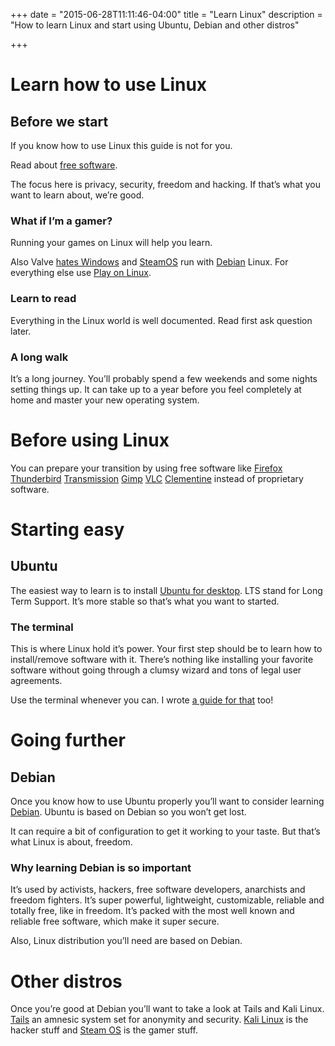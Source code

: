 +++
date = "2015-06-28T11:11:46-04:00"
title = "Learn Linux"
description = "How to learn Linux and start using Ubuntu, Debian and other distros"

+++

# Learn how to use Linux

## Before we start

If you know how to use Linux this guide is not for you.

Read about [free software](/notes/freesoftware).

The focus here is privacy, security, freedom and hacking. If that’s what you want to learn about, we’re good.

### What if I’m a gamer?

Running your games on Linux will help you learn.

Also Valve [hates Windows](http://www.forbes.com/sites/erikkain/2012/07/26/windows-8-is-a-catastrophe-according-to-gabe-newell-valve-hedging-with-steam-on-linux/) and [SteamOS](https://en.wikipedia.org/wiki/SteamOS) run with [Debian](http://debian.org) Linux. For everything else use [Play on Linux](https://www.playonlinux.com/en/).

### Learn to read

Everything in the Linux world is well documented. Read first ask question later.

### A long walk

It’s a long journey. You’ll probably spend a few weekends and some nights setting things up. It can take up to a year before you feel completely at home and master your new operating system.

# Before using Linux

You can prepare your transition by using free software like [Firefox](https://www.mozilla.org/en-US/firefox/new/) [Thunderbird](https://www.mozilla.org/en-US/thunderbird/) [Transmission](http://www.transmissionbt.com/) [Gimp](http://www.gimp.org/) [VLC](https://www.videolan.org/vlc/) [Clementine](https://www.clementine-player.org/) instead of proprietary software.

# Starting easy

## Ubuntu

The easiest way to learn is to install [Ubuntu for desktop](http://www.ubuntu.com/download/desktop). LTS stand for Long Term Support. It’s more stable so that’s what you want to started.

### The terminal

This is where Linux hold it’s power. Your first step should be to learn how to install/remove software with it. There’s nothing like installing your favorite software without going through a clumsy wizard and tons of legal user agreements.

Use the terminal whenever you can. I wrote [a guide for that](/howto/terminal) too!

# Going further

## Debian

Once you know how to use Ubuntu properly you’ll want to consider learning [Debian](http://debian.org). Ubuntu is based on Debian so you won’t get lost.

It can require a bit of configuration to get it working to your taste. But that’s what Linux is about, freedom.

### Why learning Debian is so important

It’s used by activists, hackers, free software developers, anarchists and freedom fighters. It’s super powerful, lightweight, customizable, reliable and totally free, like in freedom. It’s packed with the most well known and reliable free software, which make it super secure.

Also, Linux distribution you’ll need are based on Debian.

# Other distros

Once you’re good at Debian you’ll want to take a look at Tails and Kali Linux. [Tails](https://tails.boum.org/) an amnesic system set for anonymity and security. [Kali Linux](https://en.wikipedia.org/wiki/Kali_Linux) is the hacker stuff and [Steam OS](http://store.steampowered.com/steamos) is the gamer stuff.
